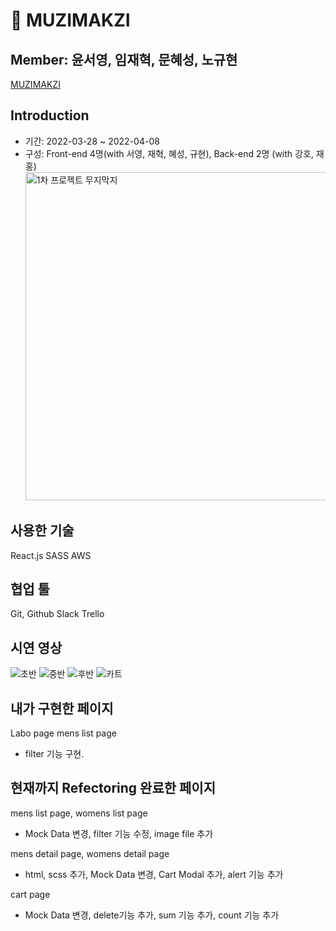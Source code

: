 # 👔 MUZIMAKZI

## Member: 윤서영, 임재혁, 문혜성, 노규현

[MUZIMAKZI](http://muzimakji.s3-website.ap-northeast-2.amazonaws.com/) <br/>

## Introduction

- 기간: 2022-03-28 ~ 2022-04-08
- 구성: Front-end 4명(with 서영, 재혁, 혜성, 규현), Back-end 2명 (with 강호, 재홍)
  <img width="700" height="525" alt="1차 프로젝트 무지막지" src="https://user-images.githubusercontent.com/97905881/178452379-3d3c3619-c5b7-4d43-b2f9-c71a5e6edbc2.jpg">

## 사용한 기술

React.js
SASS
AWS

## 협업 툴

Git, Github
Slack
Trello

## 시연 영상

![초반](https://user-images.githubusercontent.com/91510831/162604253-18d5c3ab-d20b-4140-a73b-43d1b2079c12.gif)
![중반](https://user-images.githubusercontent.com/91510831/162604327-675e9a84-4bc9-457b-9416-c93541028054.gif)
![후반](https://user-images.githubusercontent.com/91510831/162604372-ce705b3f-7963-4a8f-863b-cc0f7963addd.gif)
![카트](https://user-images.githubusercontent.com/91510831/162604400-48bd27bb-2328-4c18-abce-2c3505b2ad44.gif)

## 내가 구현한 페이지

Labo page
mens list page

- filter 기능 구현.

## 현재까지 Refectoring 완료한 페이지

mens list page, womens list page

- Mock Data 변경, filter 기능 수정, image file 추가

mens detail page, womens detail page

- html, scss 추가, Mock Data 변경, Cart Modal 추가, alert 기능 추가

cart page

- Mock Data 변경, delete기능 추가, sum 기능 추가, count 기능 추가
